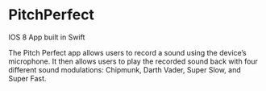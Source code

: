 # PitchPerfect
IOS 8  App built in Swift

The Pitch Perfect app allows users to record a sound using the device’s microphone. It then allows users to play the recorded sound back with four different sound modulations: Chipmunk, Darth Vader, Super Slow, and Super Fast.

